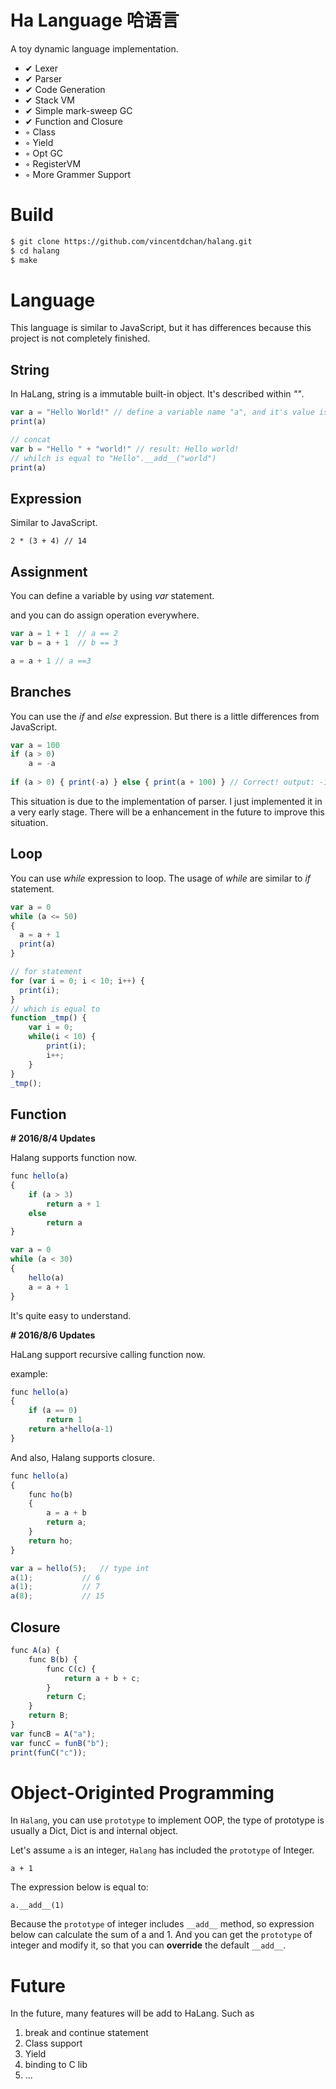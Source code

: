 # Ha Language 哈语言
A toy dynamic language implementation.

- ✔ Lexer
- ✔ Parser
- ✔ Code Generation
- ✔ Stack VM
- ✔ Simple mark-sweep GC
- ✔ Function and Closure
- ◦ Class
- ◦ Yield
- ◦ Opt GC
- ◦ RegisterVM
- ◦ More Grammer Support



# Build

```sh
$ git clone https://github.com/vincentdchan/halang.git
$ cd halang
$ make
```

# Language

This language is similar to JavaScript, but it has differences because this project is not completely finished.

## String

In HaLang, string is a immutable built-in object. It's described within *""*.

```javascript
var a = "Hello World!" // define a variable name "a", and it's value is "Hello World!"
print(a)

// concat
var b = "Hello " + "world!"	// result: Hello world!
// whilch is equal to "Hello".__add__("world")
print(a)
```



## Expression

Similar to JavaScript.

```
2 * (3 + 4) // 14
```

## Assignment

You can define a variable by using *var* statement.

and you can do assign operation everywhere.

```javascript
var a = 1 + 1  // a == 2
var b = a + 1  // b == 3

a = a + 1 // a ==3
```

## Branches

You can use the *if* and *else* expression. But there is a little differences from JavaScript. 

```javascript
var a = 100
if (a > 0)
	a = -a
	
if (a > 0) { print(-a) } else { print(a + 100) } // Correct! output: -100
```

This situation is due to the implementation of parser. I just implemented it in a very early stage. There will be a enhancement in the future to improve this situation.

## Loop

You can use *while* expression to loop. The usage of *while* are similar to *if* statement. 

```javascript
var a = 0
while (a <= 50)
{
  a = a + 1
  print(a)
}

// for statement
for (var i = 0; i < 10; i++) {
  print(i);
}
// which is equal to
function _tmp() {
  	var i = 0;
  	while(i < 10) {
  		print(i);
    	i++;
	}
}
_tmp();
```

## Function

**# 2016/8/4 Updates**

Halang supports function now.

```javascript
func hello(a)
{
	if (a > 3)
		return a + 1
	else
		return a
}

var a = 0
while (a < 30)
{
	hello(a)
	a = a + 1
}
```

It's quite easy to understand.

**# 2016/8/6 Updates** 

HaLang support recursive calling function now.

example:

```javascript
func hello(a)
{
	if (a == 0)
		return 1
	return a*hello(a-1)
}
```

And also, Halang supports closure.

```javascript
func hello(a)
{
	func ho(b)
	{
		a = a + b
		return a;
	}
	return ho;
}

var a = hello(5);	// type int
a(1);			// 6
a(1);			// 7
a(8);			// 15
```

## Closure

```javascript
func A(a) {
	func B(b) {
    	func C(c) {
          	return a + b + c;
		}
      	return C;
	}
  	return B;
}
var funcB = A("a");
var funcC = funB("b");
print(funC("c"));
```



# Object-Originted Programming

In `Halang`, you can use `prototype` to implement OOP, the type of prototype is usually a Dict, Dict is and internal object.

Let's assume `a` is an integer, `Halang` has included the `prototype` of Integer.

```
a + 1
```
The expression below is equal to:
```
a.__add__(1)
```
Because the `prototype` of integer includes `__add__` method, so expression below can calculate the sum of a and 1. And you can get the `prototype` of integer and modify it, so that you can **override** the default `__add__`.

# Future

In the future, many features will be add to HaLang. Such as

1. break and continue statement
2. Class support
3. Yield
4. binding to C lib
5. ...
